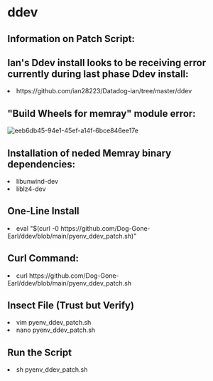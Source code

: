 # ddev
<h2>Information on Patch Script:</h2>

<h2>Ian's Ddev install looks to be receiving error currently during last phase Ddev install:</h2>
<li>https://github.com/ian28223/Datadog-ian/tree/master/ddev</li>

<h2>"Build Wheels for memray" module error:</h2>

![eeb6db45-94e1-45ef-a14f-6bce846ee17e](https://user-images.githubusercontent.com/107069502/207773531-dd29d629-e4b9-4b7f-b5e6-96c66fd834c4.jpg)
  
<h2>Installation of neded Memray binary dependencies:</h2> 
 <li> libunwind-dev 
 <li>liblz4-dev</li>

<h2>One-Line Install</h2>
<li>eval  "$(curl -0 h</span>ttps://github.com/Dog-Gone-Earl/ddev/blob/main/pyenv_ddev_patch.sh)"</li>
  
  <h2>Curl Command:</h2>
  <li>curl htt</span>ps://github.com/Dog-Gone-Earl/ddev/blob/main/pyenv_ddev_patch.sh</li>
  
  <h2>Insect File (Trust but Verify)</h2>
    <li>vim pyenv_ddev_patch.sh</li>
    <li>nano pyenv_ddev_patch.sh</li>
    
  <h2>Run the Script</h2>
    <li>sh pyenv_ddev_patch.sh</li>

